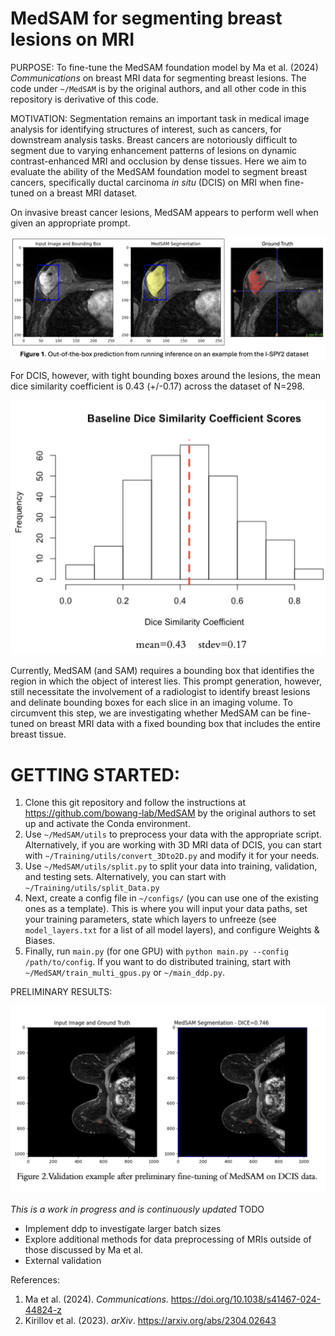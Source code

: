 # MedSAM for segmenting breast lesions on MRI

PURPOSE: To fine-tune the MedSAM foundation model by Ma et al. (2024) *Communications* on breast MRI data for segmenting breast lesions. The code under `~/MedSAM` is by the original authors, and all other code in this repository is derivative of this code. 

MOTIVATION: Segmentation remains an important task in medical image analysis for identifying structures of interest, such as cancers, for downstream analysis tasks. Breast cancers are notoriously difficult to segment due to varying enhancement patterns of lesions on dynamic contrast-enhanced MRI and occlusion by dense tissues. Here we aim to evaluate the ability of the MedSAM foundation model to segment breast cancers, specifically ductal carcinoma *in situ* (DCIS) on MRI when fine-tuned on a breast MRI dataset. 

On invasive breast cancer lesions, MedSAM appears to perform well when given an appropriate prompt.

<img src="assets/Figure1.png" width="800">

For DCIS, however, with tight bounding boxes around the lesions, the mean dice similarity coefficient is 0.43 (+/-0.17) across the dataset of N=298.

<img src="assets/Figure2.png" width="800">

Currently, MedSAM (and SAM) requires a bounding box that identifies the region in which the object of interest lies. This prompt generation, however, still necessitate the involvement of a radiologist to identify breast lesions and delinate bounding boxes for each slice in an imaging volume. To circumvent this step, we are investigating whether MedSAM can be fine-tuned on breast MRI data with a fixed bounding box that includes the entire breast tissue. 

# GETTING STARTED:
1. Clone this git repository and follow the instructions at https://github.com/bowang-lab/MedSAM by the original authors to set up and activate the Conda environment. 
2. Use `~/MedSAM/utils` to preprocess your data with the appropriate script. Alternatively, if you are working with 3D MRI data of DCIS, you can start with `~/Training/utils/convert_3Dto2D.py` and modify it for your needs. 
3. Use `~/MedSAM/utils/split.py` to split your data into training, validation, and testing sets. Alternatively, you can start with `~/Training/utils/split_Data.py`
4. Next, create a config file in `~/configs/` (you can use one of the existing ones as a template). This is where you will input your data paths, set your training parameters, state which layers to unfreeze (see `model_layers.txt` for a list of all model layers),  and configure Weights & Biases. 
5. Finally, run `main.py` (for one GPU) with `python main.py --config /path/to/config`. If you want to do distributed training, start with `~/MedSAM/train_multi_gpus.py` or `~/main_ddp.py`.

PRELIMINARY RESULTS:

<img src="assets/Figure3.png" width="800">


*This is a work in progress and is continuously updated*
TODO
- Implement ddp to investigate larger batch sizes 
- Explore additional methods for data preprocessing of MRIs outside of those discussed by Ma et al. 
- External validation 

References:
1. Ma et al. (2024). *Communications*. https://doi.org/10.1038/s41467-024-44824-z
2. Kirillov et al. (2023). *arXiv*. https://arxiv.org/abs/2304.02643
